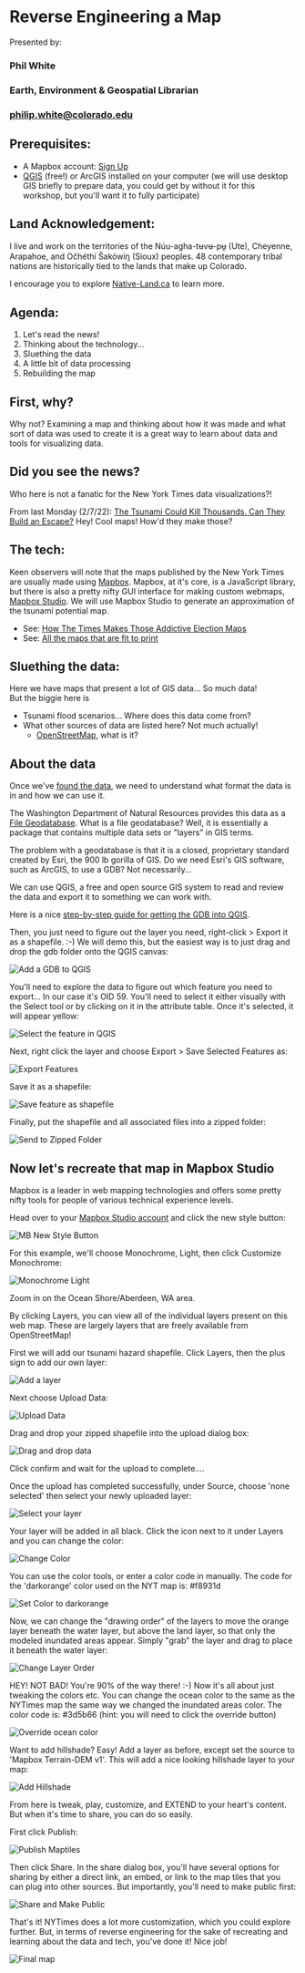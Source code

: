 # Reverse Engineering a Map  

Presented by:  
### Phil White
### Earth, Environment & Geospatial Librarian
### [philip.white@colorado.edu](mailto:philip.white@colorado.edu)  

## Prerequisites:
- A Mapbox account: [Sign Up](https://account.mapbox.com/auth/signup/)
- [QGIS](https://qgis.org/en/site/) (free!) or ArcGIS installed on your computer (we will use desktop GIS briefly to prepare data, you could get by without it for this workshop, but you'll want it to fully participate)

## Land Acknowledgement:
I live and work on the territories of the Núu-agha-tʉvʉ-pʉ̱ (Ute), Cheyenne, Arapahoe, and Očhéthi Šakówiŋ (Sioux) peoples. 48 contemporary tribal nations are historically tied to the lands that make up Colorado.  

I encourage you to explore [Native-Land.ca](https://native-land.ca/) to learn more.  

## Agenda:
1. Let's read the news!
2. Thinking about the technology...
3. Sluething the data
4. A little bit of data processing
5. Rebuilding the map  

## First, why?  
Why not? Examining a map and thinking about how it was made and what sort of data was used to create it is a great way to learn about data and tools for visualizing data.

## Did you see the news?  

Who here is not a fanatic for the New York Times data visualizations?!  

From last Monday (2/7/22): [The Tsunami Could Kill Thousands. Can They Build an Escape?](https://www.nytimes.com/2022/02/07/us/tsunami-northwest-evacuation-towers.html) Hey! Cool maps! How'd they make those?

## The tech:  
Keen observers will note that the maps published by the New York Times are usually made using [Mapbox](https://www.mapbox.com/). Mapbox, at it's core, is a JavaScript library, but there is also a pretty nifty GUI interface for making custom webmaps, [Mapbox Studio](https://studio.mapbox.com/). We will use Mapbox Studio to generate an approximation of the tsunami potential map.

- See: [How The Times Makes Those Addictive Election Maps](https://www.nytimes.com/2018/11/04/reader-center/how-we-cover-elections-interactive-maps.html)
- See: [All the maps that are fit to print](https://www.mapbox.com/showcase/the-new-york-times)  

## Sluething the data:

Here we have maps that present a lot of GIS data... So much data!  
But the biggie here is
- Tsunami flood scenarios... Where does this data come from?  
- What other sources of data are listed here? Not much actually!
  - [OpenStreetMap](https://www.openstreetmap.org/#map=5/38.007/-95.844), what is it?  

## About the data  

Once we've [found the data](https://www.dnr.wa.gov/programs-and-services/geology/publications-and-data/gis-data-and-databases), we need to understand what format the data is in and how we can use it.  

The Washington Department of Natural Resources provides this data as a [File Geodatabase](https://desktop.arcgis.com/en/arcmap/latest/manage-data/administer-file-gdbs/file-geodatabases.htm). What is a file geodatabase? Well, it is essentially a package that contains multiple data sets or "layers" in GIS terms.

The problem with a geodatabase is that it is a closed, proprietary standard created by Esri, the 900 lb gorilla of GIS. Do we need Esri's GIS software, such as ArcGIS, to use a GDB? Not necessarily...

We can use QGIS, a free and open source GIS system to read and review the data and export it to something we can work with.  

Here is a nice [step-by-step guide for getting the GDB into QGIS](https://www.northrivergeographic.com/qgis-using-esris-file-based-geodatabase).

Then, you just need to figure out the layer you need, right-click > Export it as a shapefile. :-) We will demo this, but the easiest way is to just drag and drop the gdb folder onto the QGIS canvas:  

![Add a GDB to QGIS](img/RM1.png)  

You'll need to explore the data to figure out which feature you need to export...  In our case it's OID 59. You'll need to select it either visually with the Select tool or by clicking on it in the attribute table. Once it's selected, it will appear yellow:  

![Select the feature in QGIS](img/RM2.png)

Next, right click the layer and choose Export > Save Selected Features as:  

![Export Features](img/RM3.png)  

Save it as a shapefile:  

![Save feature as shapefile](img/RM4.png)  

Finally, put the shapefile and all associated files into a zipped folder:  

![Send to Zipped Folder](img/RM5.png)

## Now let's recreate that map in Mapbox Studio  

Mapbox is a leader in web mapping technologies and offers some pretty nifty tools for people of various technical experience levels.  

Head over to your [Mapbox Studio account](https://studio.mapbox.com/) and click the new style button:  

![MB New Style Button](img/RM6.png)  

For this example, we'll choose Monochrome, Light, then click Customize Monochrome:  

![Monochrome Light](img/RM7.png)  

Zoom in on the Ocean Shore/Aberdeen, WA area.  

By clicking Layers, you can view all of the individual layers present on this web map. These are largely layers that are freely available from OpenStreetMap!  

First we will add our tsunami hazard shapefile. Click Layers, then the plus sign to add our own layer:  

![Add a layer](img/RM8.png)  

Next choose Upload Data:  

![Upload Data](img/RM9.png)  

Drag and drop your zipped shapefile into the upload dialog box:  

![Drag and drop data](img/RM10.png)  

Click confirm and wait for the upload to complete....  

Once the upload has completed successfully, under Source, choose 'none selected' then select your newly uploaded layer:  

![Select your layer](img/RM11.png)  

Your layer will be added in all black. Click the icon next to it under Layers and you can change the color:  

![Change Color](img/RM12.png)  

You can use the color tools, or enter a color code in manually. The code for the 'darkorange' color used on the NYT map is: #f8931d  

![Set Color to darkorange](img/RM13.png)  

Now, we can change the "drawing order" of the layers to move the orange layer beneath the water layer, but above the land layer, so that only the modeled inundated areas appear. Simply "grab" the layer and drag to place it beneath the water layer:  

![Change Layer Order](img/RM14.png)

HEY! NOT BAD! You're 90% of the way there! :-)  Now it's all about just tweaking the colors etc.  You can change the ocean color to the same as the NYTimes map the same way we changed the inundated areas color. The color code is: #3d5b66  (hint: you will need to click the override button)

![Override ocean color](img/RM15.png)  

Want to add hillshade? Easy! Add a layer as before, except set the source to 'Mapbox Terrain-DEM v1'. This will add a nice looking hillshade layer to your map:  

![Add Hillshade](img/RM16.png)  


From here is tweak, play, customize, and EXTEND to your heart's content. But when it's time to share, you can do so easily.

First click Publish:  

![Publish Maptiles](img/RM17.png)  

Then click Share. In the share dialog box, you'll have several options for sharing by either a direct link, an embed, or link to the map tiles that you can plug into other sources. But importantly, you'll need to make public first:  

![Share and Make Public](img/RM18.png)  

That's it! NYTimes does a lot more customization, which you could explore further. But, in terms of reverse engineering for the sake of recreating and learning about the data and tech, you've done it! Nice job!

![Final map](img/RM19.png)  

